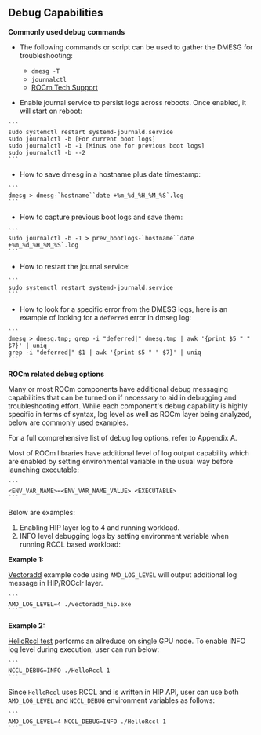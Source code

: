 ## **Debug Capabilities**

**Commonly used debug** **commands**

-    The following commands or script can be used to gather the DMESG for troubleshooting:

        - `dmesg -T`
        - `journalctl`
        - [ROCm Tech Support](https://github.com/amddcgpuce/rocmtechsupport/)

-    Enable journal service to persist logs across reboots. Once enabled, it will start on reboot:

	```
	sudo systemctl restart systemd-journald.service
	sudo journalctl -b [For current boot logs]
	sudo journalctl -b -1 [Minus one for previous boot logs]
	sudo journalctl -b --2
	```

-    How to save dmesg in a hostname plus date timestamp:
	
	```
	dmesg > dmesg-`hostname``date +%m_%d_%H_%M_%S`.log 
	```
				
-    How to capture previous boot logs and save them:				
	
	```
	sudo journalctl -b -1 > prev_bootlogs-`hostname``date +%m_%d_%H_%M_%S`.log
	```									     										 
-    How to restart the journal service:
	
	```
	sudo systemctl restart systemd-journald.service
	```

-    How to look for a specific error from the DMESG logs, here is an example of looking for a `deferred` error in dmseg log:

	```
	dmesg > dmesg.tmp; grep -i "deferred|" dmesg.tmp | awk '{print $5 " " $7}' | uniq
	grep -i "deferred|" $1 | awk '{print $5 " " $7}' | uniq
	```

**ROCm related debug options**

Many or most ROCm components have additional debug messaging capabilities that can be turned on if necessary to aid in debugging and troubleshooting effort. While each component's debug capability is highly specific in terms of syntax, log level as well as ROCm layer being analyzed, below are commonly used examples. 

For a full comprehensive list of debug log options, refer to Appendix A.

Most of ROCm libraries have additional level of log output capability which are enabled by setting environmental variable in the usual way before launching executable:

	```
	<ENV_VAR_NAME>=<ENV_VAR_NAME_VALUE> <EXECUTABLE>
	```

Below are examples:
1. Enabling HIP layer log to 4 and running workload.
2. INFO level debugging logs by setting environment variable when running RCCL based workload:

**Example 1:**

[Vectoradd](https://github.com/ROCm-Developer-Tools/HIP-Examples/tree/master/vectorAdd) example code using `AMD_LOG_LEVEL` will output additional log message in HIP/ROCclr layer.
    
	```
	AMD_LOG_LEVEL=4 ./vectoradd_hip.exe
	```
    
**Example 2:**

[HelloRccl test](https://github.com/ROCmSoftwarePlatform/rccl/tree/develop/tools/HelloRccl) performs an allreduce on single GPU node. To enable INFO log level during execution, user can run below:

	```
	NCCL_DEBUG=INFO ./HelloRccl 1
	```

Since `HelloRccl` uses RCCL and is written in HIP API, user can use both `AMD_LOG_LEVEL` and `NCCL_DEBUG` environment variables as follows:

	```
	AMD_LOG_LEVEL=4 NCCL_DEBUG=INFO ./HelloRccl 1
	```
